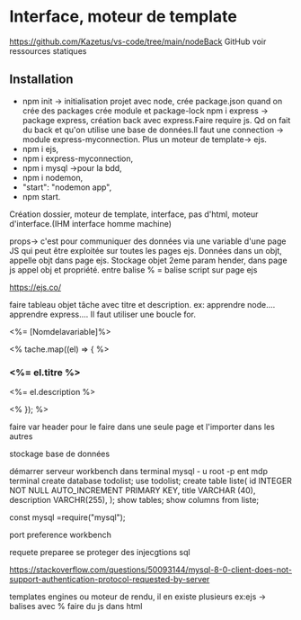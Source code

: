 # Interface, moteur de template

https://github.com/Kazetus/vs-code/tree/main/nodeBack
GitHub
voir ressources statiques

## Installation 

- npm init -> initialisation projet avec node, crée package.json
quand on crée des packages crée module et package-lock
npm i express -> package express, création back avec express.Faire require js.
Qd on fait du back et qu'on utilise une base de données.Il faut une connection -> module express-myconnection.  Plus un moteur de template-> ejs.
- npm i ejs,
- npm i express-myconnection,
- npm i mysql ->pour la bdd,
- npm i nodemon,
- "start": "nodemon app",
- npm start.

Création dossier, moteur de template, interface, pas d'html, moteur d'interface.(IHM interface homme machine)

props-> c'est pour communiquer des données via une variable d'une page JS qui peut être exploitée sur toutes les pages ejs.
Données dans un objt, appelle objt dans page ejs.
Stockage objet 2eme param hender, dans page js appel obj et propriété.
entre balise % = balise script sur page ejs


https://ejs.co/


faire tableau objet tâche avec titre et description.
ex: apprendre node....
apprendre express....
Il faut utiliser une boucle for.

<%= [Nomdelavariable]%>

<% tache.map((el) => { %>
            <div>
            <h3><%= el.titre %></h3>
            <p><%= el.description %></p>
            </div>
        <% }); %>

faire var header pour le faire dans une seule page et l'importer dans les autres


stockage base de données

démarrer serveur workbench
dans terminal 
mysql - u root -p ent mdp
terminal
create database todolist;
use todolist;
create table liste(
    id INTEGER NOT NULL AUTO_INCREMENT PRIMARY KEY,
    title VARCHAR (40),
    description VARCHR(255),
);
show tables;
show columns from liste;

const mysql =require("mysql");

port preference workbench

requete preparee se proteger des injecgtions sql

https://stackoverflow.com/questions/50093144/mysql-8-0-client-does-not-support-authentication-protocol-requested-by-server


templates engines ou moteur de rendu, il en existe plusieurs
ex:ejs ->
balises avec % faire du js dans html

